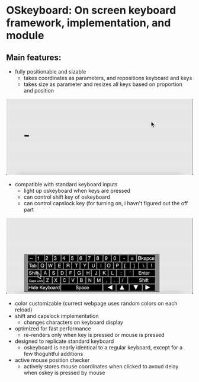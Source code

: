 # OSkeyboard: On screen keyboard framework, implementation, and module

## Main features:
  - fully positionable and sizable
    - takes coordinates as parameters, and repositions keyboard and keys
    - takes size as parameter and resizes all keys based on proportion and position
   
   ![](media/keyboard_enlarging.gif)
   
  - compatible with standard keyboard inputs
    - light up oskeyboard when keys are pressed
    - can control shift key of oskeyboard
    - can control capslock key (for turning on, i havn't figured out the off part

  ![](media/keyboard_link.gif)

  - color customizable (currect webpage uses random colors on each reload)
  - shift and capslock implementation
    - changes characters on keyboard display
  - optimized for fast performance
    - re-renders only when key is pressed or mouse is pressed
  - designed to replicate standard keyboard
    - oskeyboard is nearly identical to a regular keyboard, except for a few thoguhtful additions
  - active mouse position checker
    - actively stores mouse coordinates when clicked to avoud delay when oskey is pressed by mouse
